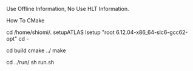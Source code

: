 Use Offline Information, No Use HLT Information.

How To CMake

cd /home/shiomi/.
setupATLAS
lsetup "root 6.12.04-x86_64-slc6-gcc62-opt"
cd -

cd build
cmake ../
make

cd ../run/
sh run.sh
